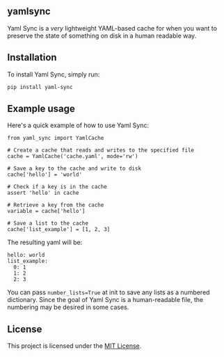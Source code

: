 ## yamlsync

Yaml Sync is a *very* lightweight YAML-based cache for when you want to preserve the state of something on disk in a human readable way.

## Installation

To install Yaml Sync, simply run:

```bash
pip install yaml-sync
```


## Example usage

Here's a quick example of how to use Yaml Sync:

```
from yaml_sync import YamlCache

# Create a cache that reads and writes to the specified file
cache = YamlCache('cache.yaml', mode='rw')

# Save a key to the cache and write to disk
cache['hello'] = 'world'

# Check if a key is in the cache
assert 'hello' in cache

# Retrieve a key from the cache
variable = cache['hello']

# Save a list to the cache
cache['list_example'] = [1, 2, 3]
```

The resulting yaml will be:

```
hello: world
list_example:
  0: 1
  1: 2
  2: 3
```

You can pass `number_lists=True` at init to save any lists as a numbered dictionary. Since the goal of Yaml Sync is a human-readable file, the numbering may be desired in some cases.

## License
This project is licensed under the [MIT License](https://opensource.org/license/mit/).